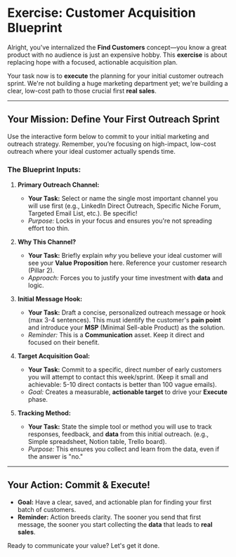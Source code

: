 # Exercise: Customer Acquisition Blueprint

Alright, you've internalized the **Find Customers** concept—you know a great product with no audience is just an expensive hobby. This **exercise** is about replacing hope with a focused, actionable acquisition plan.

Your task now is to **execute** the planning for your initial customer outreach sprint. We're not building a huge marketing department yet; we're building a clear, low-cost path to those crucial first **real sales**.

---

## Your Mission: Define Your First Outreach Sprint

Use the interactive form below to commit to your initial marketing and outreach strategy. Remember, you’re focusing on high-impact, low-cost outreach where your ideal customer actually spends time.

### The Blueprint Inputs:

1.  **Primary Outreach Channel:**
    * **Your Task:** Select or name the single most important channel you will use first (e.g., LinkedIn Direct Outreach, Specific Niche Forum, Targeted Email List, etc.). Be specific!
    * *Purpose:* Locks in your focus and ensures you're not spreading effort too thin.

2.  **Why This Channel?**
    * **Your Task:** Briefly explain *why* you believe your ideal customer will see your **Value Proposition** here. Reference your customer research (Pillar 2).
    * *Approach:* Forces you to justify your time investment with **data** and logic.

3.  **Initial Message Hook:**
    * **Your Task:** Draft a concise, personalized outreach message or hook (max 3-4 sentences). This must identify the customer's **pain point** and introduce your **MSP** (Minimal Sell-able Product) as the solution.
    * *Reminder:* This is a **Communication** asset. Keep it direct and focused on their benefit.

4.  **Target Acquisition Goal:**
    * **Your Task:** Commit to a specific, direct number of early customers you will attempt to contact this week/sprint. (Keep it small and achievable: 5-10 direct contacts is better than 100 vague emails).
    * *Goal:* Creates a measurable, **actionable target** to drive your **Execute** phase.

5.  **Tracking Method:**
    * **Your Task:** State the simple tool or method you will use to track responses, feedback, and **data** from this initial outreach. (e.g., Simple spreadsheet, Notion table, Trello board).
    * *Purpose:* This ensures you collect and learn from the data, even if the answer is "no."

---

## Your Action: Commit & Execute!

* **Goal:** Have a clear, saved, and actionable plan for finding your first batch of customers.
* **Reminder:** Action breeds clarity. The sooner you send that first message, the sooner you start collecting the **data** that leads to **real sales**.

Ready to communicate your value? Let's get it done.